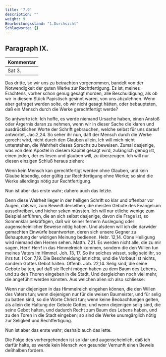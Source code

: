 ```yaml
---
title: '7.9'
description: ""
weight: 9
Bearbeitungsstand: "1.Durchsicht"
Schlagworte: {}
---
```


<!-- seite 321 -->
Paragraph  IX.
--------------

| Kommentar |
|-------------|
| Sat 3. |


Das dritte, so wir uns zu betrachten vorgenommen,
bandelt von der Notwendigkeit der guten
Werke zur Rechtfertigung. Es ist, meines Erachtens,
vorher schon genug gesagt morden, alle Beschuldigung,
als ob wir in diesem Stück Papistisch gesinnt
waren, von uns abzulehnen. Wenn aber gefraget
werden solte, ob wir nicht gesagt hätten, oder bebaupteten,
daß ein Mensch durch die Werke gerechtfertigt
werde?

So antworte ich: Ich hoffe, es werde niemand
Ursache haben, einen Anstoß oder Ärgernis daran zu
nehmen, wenn wir in dieser Sache die klaren und ausdrücklichen
Worte der Schrift gebrauchen, welche
selbst für uns darauf antwortet, Jac.2,24. So seher
ihr nun, daß der Mensch durch die Werke gerecht
wird, nicht durch den Glauben allein. Ich will
mich nicht unterstehen, die Wahrheit dieses Spruchs
zu beweisen. Zumal dasjenige, was von dem Apostel
in diesem Kapitel gesagt wird, zulänglich genug ist,
einen jeden, der es lesen und glauben will, zu überzeugen.
Ich will nur diesen einzigen Schluß heraus ziehen:

Wenn kein Mensch kan gerechtfertigt werden ohne
Glauben, und kein Glaube lebendig, oder gültig zur
Rechtfertigung ohne Werke; so sind die Werke allerdings
nötig zur Rechtfertigung.

Nun ist aber das erste wahr; dahero auch das letzte.

Denn diese Walrheit lieger in der heiligen Schrift
so klar und offenbar vor Augen, daß wir, zum Beweiß
derselben, die meisten Gebote des Evangelium ausschreiben,<!-- seite 322 -->
und hieher seken müssten. Ich will nur etliche
wenige zum Beispiel anführen, die an sich selbst
dasjenige, davon die Frage ist, so Sonnenklar bekräftigen,
daß wir keiner fernern Auslegung oder augenscheinlicher
Beweise nötig haben. Und
alsdenn will ich die darwider gemachten Einwürfe beantworten,
deren sich unsere Gegner zu Behauptung
der widrigen Meinung bedienen. Hebr. 12,14. Obne
Heiligung wird niemand den Herren sehen.
Matth. 7,21. Es werden nicht alle, die zu mir
sagen, Herr! Herr! in das Himmelreich kommen,
sondern die den Willen tun meines Vaters
im Himmel. Joh. 13, 17. So ihr solches wisset,
selig seid ihr, so ihrs tut. I Cor. 7,19. Die Beschneidung
ist nichts, und die Vorbaut ist nichts,
sondern Gottes Gebot halten. Offenb. Job. 22,14.
Selig sind, die seine Gebote balten, auf daß
sie Recht mögen haben zu dem Baum des Lebens,
und zu den Thoren eingeben in die Stadt. Und
dergleichen noch viel mehr, die angeführt werden könnten.
Aus welchen allen ich also schliesse:

Wenn nur diejenigen in das Himmelreich eingehen
können, die den Willen des Vaters tun; wenn diejenigen
nur für die weisen Baumeister, und für selig
zu batten sind, so die Worte Christi tun; wenn keine
Beobachtungen gelten, als allein die Haltung der Gebote
Gottes; und wenn diejenigen selig sind, die seine
Gebot halten, und dadurch Recht zum Baum des
Lebens haben, und zu den Toren in die Stadt
eingeben; so sind die Werke unumgärglich nötig
zur Seligkeit und Rechtfertigung.

Nun ist aber das erste wahr; deshalb auch das
lette.

Die Folge des vorhergehenden ist so klar und augenscheinlich,
daß ich darfür halte, es werde kein Mensch
von gesunder Vernunft einen Beweis deßhalben fordern.

